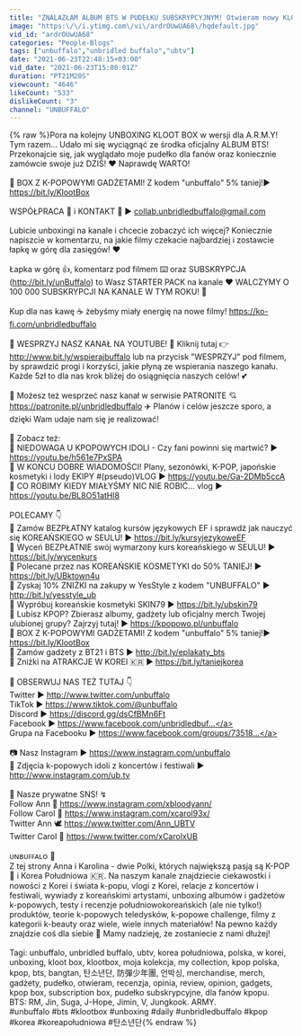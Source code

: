 ```yaml
---
title: "ZNALAZŁAM ALBUM BTS W PUDEŁKU SUBSKRYPCYJNYM! Otwieram nowy KLOOT BOX dla A.R.M.Y"
image: "https:\/\/i.ytimg.com\/vi\/ardrOUwUA68\/hqdefault.jpg"
vid_id: "ardrOUwUA68"
categories: "People-Blogs"
tags: ["unbuffalo","unbridled buffalo","ubtv"]
date: "2021-06-23T22:48:15+03:00"
vid_date: "2021-06-23T15:00:01Z"
duration: "PT21M20S"
viewcount: "4646"
likeCount: "533"
dislikeCount: "3"
channel: "UNBUFFALO"
---
```

{% raw %}Pora na kolejny UNBOXING KLOOT BOX w wersji dla A.R.M.Y! Tym razem... Udało mi się wyciągnąć ze środka oficjalny ALBUM BTS! Przekonajcie się, jak wyglądało moje pudełko dla fanów oraz koniecznie zamówcie swoje już DZIŚ! ♥ Naprawdę WARTO!<br /><br />🔹 BOX Z K-POPOWYMI GADŻETAMI! Z kodem &quot;unbuffalo&quot; 5% taniej!► <a rel="nofollow" target="blank" href="https://bit.ly/KlootBox">https://bit.ly/KlootBox</a><br /><br />WSPÓŁPRACA 🤝 i KONTAKT 📧 ► collab.unbridledbuffalo@gmail.com<br /><br />Lubicie unboxingi na kanale i chcecie zobaczyć ich więcej? Koniecznie napiszcie w komentarzu, na jakie filmy czekacie najbardziej i zostawcie łapkę w górę dla zasięgów! ♥<br /><br />Łapka w górę 👍, komentarz pod filmem ⌨️ oraz SUBSKRYPCJA (<a rel="nofollow" target="blank" href="http://bit.ly/unBuffalo)">http://bit.ly/unBuffalo)</a> to Wasz STARTER PACK na kanale ♥ WALCZYMY O 100 000 SUBSKRYPCJI NA KANALE W TYM ROKU! 🎉 <br /><br />Kup dla nas kawę ☕ żebyśmy miały energię na nowe filmy! <a rel="nofollow" target="blank" href="https://ko-fi.com/unbridledbuffalo">https://ko-fi.com/unbridledbuffalo</a><br /><br />🔸 WESPRZYJ NASZ KANAŁ NA YOUTUBE! 💌 Kliknij tutaj 👉 <a rel="nofollow" target="blank" href="http://www.bit.ly/wspierajbuffalo">http://www.bit.ly/wspierajbuffalo</a> lub na przycisk &quot;WESPRZYJ&quot; pod filmem, by sprawdzić progi i korzyści, jakie płyną ze wspierania naszego kanału. Każde 5zł to dla nas krok bliżej do osiągnięcia naszych celów! 💕<br /><br />🔸 Możesz też wesprzeć nasz kanał w serwisie PATRONITE 💘 <a rel="nofollow" target="blank" href="https://patronite.pl/unbridledbuffalo">https://patronite.pl/unbridledbuffalo</a> ✈️ Planów i celów jeszcze sporo, a dzięki Wam udaje nam się je realizować!<br /><br />👀 Zobacz też:<br />🔹  NIEDOWAGA U KPOPOWYCH IDOLI - Czy fani powinni się martwić? ▶️ <a rel="nofollow" target="blank" href="https://youtu.be/h561e7PxSPA">https://youtu.be/h561e7PxSPA</a><br />🔹 W KOŃCU DOBRE WIADOMOŚCI! Plany, sezonówki, K-POP, japońskie kosmetyki i lody EKIPY #(pseudo)VLOG ▶️ <a rel="nofollow" target="blank" href="https://youtu.be/Ga-2DMb5ccA">https://youtu.be/Ga-2DMb5ccA</a><br />🔹  CO ROBIMY KIEDY MIAŁYŚMY NIC NIE ROBIĆ... vlog ▶️ <a rel="nofollow" target="blank" href="https://youtu.be/BL8O51atHl8">https://youtu.be/BL8O51atHl8</a><br /><br />POLECAMY 👇<br />🔹 Zamów BEZPŁATNY katalog kursów językowych EF i sprawdź jak nauczyć się KOREAŃSKIEGO w SEULU! ► <a rel="nofollow" target="blank" href="https://bit.ly/kursyjezykoweEF">https://bit.ly/kursyjezykoweEF</a><br />🔹 Wyceń BEZPŁATNIE swój wymarzony kurs koreańskiego w SEULU! ► <a rel="nofollow" target="blank" href="https://bit.ly/wycenkurs">https://bit.ly/wycenkurs</a><br />🔹 Polecane przez nas KOREAŃSKIE KOSMETYKI do 50% TANIEJ! ► <a rel="nofollow" target="blank" href="https://bit.ly/UBktown4u">https://bit.ly/UBktown4u</a><br />🔹 Zyskaj 10% ZNIŻKI na zakupy w YesStyle z kodem &quot;UNBUFFALO&quot; ► <a rel="nofollow" target="blank" href="http://bit.ly/yesstyle_ub">http://bit.ly/yesstyle_ub</a><br />🔹 Wypróbuj koreańskie kosmetyki SKIN79 ► <a rel="nofollow" target="blank" href="https://bit.ly/ubskin79">https://bit.ly/ubskin79</a><br />🔹 Lubisz KPOP? Zbierasz albumy, gadżety lub oficjalny merch Twojej ulubionej grupy? Zajrzyj tutaj! ► <a rel="nofollow" target="blank" href="https://kpopowo.pl/unbuffalo">https://kpopowo.pl/unbuffalo</a><br />🔹 BOX Z K-POPOWYMI GADŻETAMI! Z kodem &quot;unbuffalo&quot; 5% taniej!► <a rel="nofollow" target="blank" href="https://bit.ly/KlootBox">https://bit.ly/KlootBox</a><br />🔹 Zamów gadżety z BT21 i BTS ► <a rel="nofollow" target="blank" href="http://bit.ly/eplakaty_bts">http://bit.ly/eplakaty_bts</a><br />🔹 Zniżki na ATRAKCJE W KOREI 🇰🇷 ► <a rel="nofollow" target="blank" href="https://bit.ly/taniejkorea">https://bit.ly/taniejkorea</a><br /><br />📲 OBSERWUJ NAS TEŻ TUTAJ 👇<br />Twitter ► <a rel="nofollow" target="blank" href="http://www.twitter.com/unbuffalo">http://www.twitter.com/unbuffalo</a><br />TikTok ► <a rel="nofollow" target="blank" href="https://www.tiktok.com/@unbuffalo">https://www.tiktok.com/@unbuffalo</a><br />Discord ► <a rel="nofollow" target="blank" href="https://discord.gg/dsCfBMn6Ft">https://discord.gg/dsCfBMn6Ft</a><br />Facebook ► <a rel="nofollow" target="blank" href="https://www.facebook.com/unbridledbuf...">https://www.facebook.com/unbridledbuf...</a><br />Grupa na Facebooku ► <a rel="nofollow" target="blank" href="https://www.facebook.com/groups/73518...">https://www.facebook.com/groups/73518...</a><br /><br />📷 Nasz Instagram ► <a rel="nofollow" target="blank" href="https://www.instagram.com/unbuffalo">https://www.instagram.com/unbuffalo</a><br />📸 Zdjęcia k-popowych idoli z koncertów i festiwali ► <a rel="nofollow" target="blank" href="http://www.instagram.com/ub.tv">http://www.instagram.com/ub.tv</a><br /><br />📱 Nasze prywatne SNS! ↯<br />Follow Ann 💚 <a rel="nofollow" target="blank" href="https://www.instagram.com/xbloodyann/">https://www.instagram.com/xbloodyann/</a><br />Follow Carol 💜 <a rel="nofollow" target="blank" href="https://www.instagram.com/xcarol93x/">https://www.instagram.com/xcarol93x/</a><br />Twitter Ann 🕊️ <a rel="nofollow" target="blank" href="https://www.twitter.com/Ann_UBTV">https://www.twitter.com/Ann_UBTV</a><br />Twitter Carol 🦢 <a rel="nofollow" target="blank" href="https://www.twitter.com/xCarolxUB">https://www.twitter.com/xCarolxUB</a><br /><br />ᴜɴʙᴜꜰꜰᴀʟᴏ 🐂<br />Z tej strony Anna i Karolina - dwie Polki, których największą pasją są K-POP 🎵 i Korea Południowa 🇰🇷. Na naszym kanale znajdziecie ciekawostki i nowości z Korei i świata k-popu, vlogi z Korei, relacje z koncertów i festiwali, wywiady z koreańskimi artystami, unboxing albumów i gadżetów k-popowych, testy i recenzje południowokoreańskich (ale nie tylko!) produktów, teorie k-popowych teledysków, k-popowe challenge, filmy z kategorii k-beauty oraz wiele, wiele innych materiałów! Na pewno każdy znajdzie coś dla siebie 🥰 Mamy nadzieję, że zostaniecie z nami dłużej!<br /><br />Tagi: unbuffalo, unbridled buffalo, ubtv, korea południowa, polska, w korei, unboxing, kloot box, klootbox, moja kolekcja, my collection, kpop polska, kpop, bts, bangtan, 탄소년단, 防彈少年團, 언박싱, merchandise, merch, gadżety, pudełko, otwieram, recenzja, opinia, review, opinion, gadgets, kpop box, subscription box, pudełko subskrypcyjne, dla fanów kpopu.<br />BTS: RM, Jin, Suga, J-Hope, Jimin, V, Jungkook. ARMY.<br />#unbuffalo #bts #klootbox #unboxing #daily #unbridledbuffalo #kpop #korea #koreapołudniowa #탄소년단{% endraw %}
